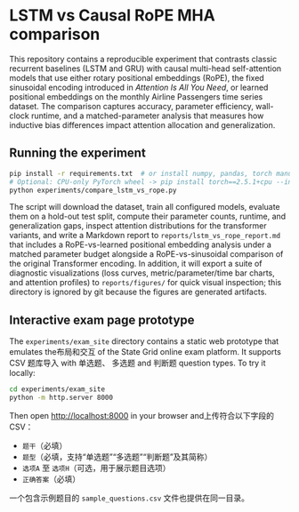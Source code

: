 # LSTM vs Causal RoPE MHA comparison

This repository contains a reproducible experiment that contrasts classic
recurrent baselines (LSTM and GRU) with causal multi-head self-attention models
that use either rotary positional embeddings (RoPE), the fixed sinusoidal
encoding introduced in *Attention Is All You Need*, or learned positional
embeddings on the monthly Airline Passengers time series dataset. The
comparison captures accuracy, parameter efficiency, wall-clock runtime, and a
matched-parameter analysis that measures how inductive bias differences impact
attention allocation and generalization.

## Running the experiment

```bash
pip install -r requirements.txt  # or install numpy, pandas, torch manually
# Optional: CPU-only PyTorch wheel -> pip install torch==2.5.1+cpu --index-url https://download.pytorch.org/whl/cpu
python experiments/compare_lstm_vs_rope.py
```

The script will download the dataset, train all configured models, evaluate
them on a hold-out test split, compute their parameter counts, runtime, and
generalization gaps, inspect attention distributions for the transformer
variants, and write a Markdown report to `reports/lstm_vs_rope_report.md` that
includes a RoPE-vs-learned positional embedding analysis under a matched
parameter budget alongside a RoPE-vs-sinusoidal comparison of the original
Transformer encoding. In addition, it will export a suite of diagnostic
visualizations (loss curves, metric/parameter/time bar charts, and attention
profiles) to `reports/figures/` for quick visual inspection; this directory is
ignored by git because the figures are generated artifacts.

## Interactive exam page prototype

The `experiments/exam_site` directory contains a static web prototype that
emulates the布局和交互 of the State Grid online exam platform. It supports CSV
题库导入 with 单选题、 多选题 and 判断题 question types. To try it locally:

```bash
cd experiments/exam_site
python -m http.server 8000
```

Then open <http://localhost:8000> in your browser and上传符合以下字段的 CSV：

- `题干`（必填）
- `题型`（必填，支持“单选题”“多选题”“判断题”及其简称）
- `选项A` 至 `选项H`（可选，用于展示题目选项）
- `正确答案`（必填）

一个包含示例题目的 `sample_questions.csv` 文件也提供在同一目录。
